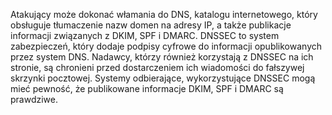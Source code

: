 Atakujący może dokonać włamania do DNS, katalogu internetowego, który obsługuje
tłumaczenie nazw domen na adresy IP, a także publikacje informacji związanych z DKIM, SPF i DMARC. 
DNSSEC to system zabezpieczeń, który dodaje podpisy cyfrowe do informacji opublikowanych przez system DNS.
Nadawcy, którzy również korzystają z DNSSEC na ich stronie, są chronieni przed dostarczeniem ich wiadomości do fałszywej skrzynki pocztowej. 
Systemy odbierające, wykorzystujące DNSSEC mogą mieć pewność, że publikowane informacje DKIM, SPF i DMARC są prawdziwe.
